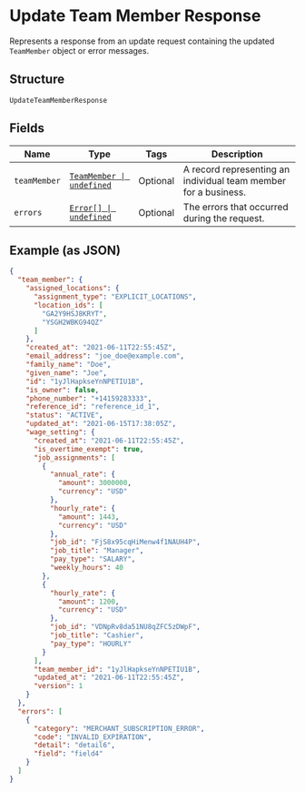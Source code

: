 
# Update Team Member Response

Represents a response from an update request containing the updated `TeamMember` object or error messages.

## Structure

`UpdateTeamMemberResponse`

## Fields

| Name | Type | Tags | Description |
|  --- | --- | --- | --- |
| `teamMember` | [`TeamMember \| undefined`](../../doc/models/team-member.md) | Optional | A record representing an individual team member for a business. |
| `errors` | [`Error[] \| undefined`](../../doc/models/error.md) | Optional | The errors that occurred during the request. |

## Example (as JSON)

```json
{
  "team_member": {
    "assigned_locations": {
      "assignment_type": "EXPLICIT_LOCATIONS",
      "location_ids": [
        "GA2Y9HSJ8KRYT",
        "YSGH2WBKG94QZ"
      ]
    },
    "created_at": "2021-06-11T22:55:45Z",
    "email_address": "joe_doe@example.com",
    "family_name": "Doe",
    "given_name": "Joe",
    "id": "1yJlHapkseYnNPETIU1B",
    "is_owner": false,
    "phone_number": "+14159283333",
    "reference_id": "reference_id_1",
    "status": "ACTIVE",
    "updated_at": "2021-06-15T17:38:05Z",
    "wage_setting": {
      "created_at": "2021-06-11T22:55:45Z",
      "is_overtime_exempt": true,
      "job_assignments": [
        {
          "annual_rate": {
            "amount": 3000000,
            "currency": "USD"
          },
          "hourly_rate": {
            "amount": 1443,
            "currency": "USD"
          },
          "job_id": "FjS8x95cqHiMenw4f1NAUH4P",
          "job_title": "Manager",
          "pay_type": "SALARY",
          "weekly_hours": 40
        },
        {
          "hourly_rate": {
            "amount": 1200,
            "currency": "USD"
          },
          "job_id": "VDNpRv8da51NU8qZFC5zDWpF",
          "job_title": "Cashier",
          "pay_type": "HOURLY"
        }
      ],
      "team_member_id": "1yJlHapkseYnNPETIU1B",
      "updated_at": "2021-06-11T22:55:45Z",
      "version": 1
    }
  },
  "errors": [
    {
      "category": "MERCHANT_SUBSCRIPTION_ERROR",
      "code": "INVALID_EXPIRATION",
      "detail": "detail6",
      "field": "field4"
    }
  ]
}
```

